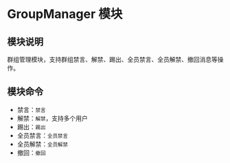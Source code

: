# GroupManager 模块

## 模块说明

群组管理模块，支持群组禁言、解禁、踢出、全员禁言、全员解禁、撤回消息等操作。

## 模块命令

- 禁言：`禁言`
- 解禁：`解禁`，支持多个用户
- 踢出：`踢出`
- 全员禁言：`全员禁言`
- 全员解禁：`全员解禁`
- 撤回：`撤回`

